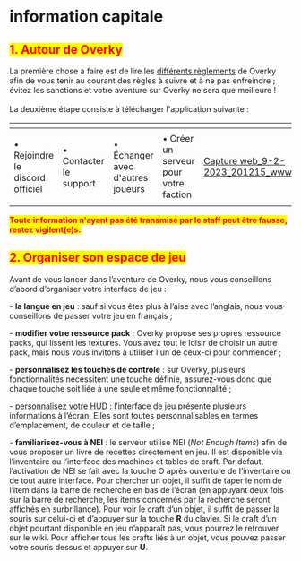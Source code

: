 # information capitale

## <mark style="color:red;">1. Autour de Overky</mark>

La première chose à faire est de lire les [différents règlements](broken-reference) de Overky afin de vous tenir au courant des règles à suivre et à ne pas enfreindre ; évitez les sanctions et votre aventure sur Overky ne sera que meilleure !\
\
La deuxième étape consiste à télécharger l'application suivante :&#x20;

<table data-card-size="large" data-view="cards"><thead><tr><th></th><th></th><th></th><th></th><th data-hidden data-card-cover data-type="files"></th><th data-hidden data-card-target data-type="content-ref"></th></tr></thead><tbody><tr><td><p></p><p>• Rejoindre le discord officiel</p></td><td>• Contacter le support</td><td>• Échanger avec d'autres joueurs</td><td>• Créer un serveur pour votre faction</td><td><a href="../../.gitbook/assets/Capture web_9-2-2023_201215_www.gitbook.com.jpeg">Capture web_9-2-2023_201215_www.gitbook.com.jpeg</a></td><td><a href="https://discord.com/">https://discord.com/</a></td></tr></tbody></table>

<mark style="color:red;">**Toute information n'ayant pas été transmise par le staff peut être fausse, restez vigilent(e)s.**</mark>

## <mark style="color:red;">2. Organiser son espace de jeu</mark>

Avant de vous lancer dans l’aventure de Overky, nous vous conseillons d’abord d’organiser votre interface de jeu :&#x20;

\- **la langue en jeu** : sauf si vous êtes plus à l’aise avec l’anglais, nous vous conseillons de passer votre jeu en français ;

\- **modifier votre ressource pack** : Overky propose ses propres ressource packs, qui lissent les textures. Vous avez tout le loisir de choisir un autre pack, mais nous vous invitons à utiliser l'un de ceux-ci pour commencer ;

\- **personnalisez les touches de contrôle** : sur Overky, plusieurs fonctionnalités nécessitent une touche définie, assurez-vous donc que chaque touche soit liée à une seule et même fonctionnalité ;

\- [personnalisez votre HUD](broken-reference) : l’interface de jeu présente plusieurs informations à l’écran. Elles sont toutes personnalisables en termes d’emplacement, de couleur et de taille ;

\- **familiarisez-vous à NEI** : le serveur utilise NEI (_Not Enough Items_) afin de vous proposer un livre de recettes directement en jeu. Il est disponible via l’inventaire ou l’interface des machines et tables de craft. Par défaut, l’activation de NEI se fait avec la touche O après ouverture de l’inventaire ou de tout autre interface. Pour chercher un objet, il suffit de taper le nom de l’item dans la barre de recherche en bas de l’écran (en appuyant deux fois sur la barre de recherche, les items concernés par la recherche seront affichés en surbrillance). Pour voir le craft d’un objet, il suffit de passer la souris sur celui-ci et d’appuyer sur la touche **R** du clavier. Si le craft d’un objet pourtant disponible en jeu n’apparaît pas, vous pourrez le retrouver sur le wiki. Pour afficher tous les crafts liés à un objet, vous pouvez passer votre souris dessus et appuyer sur **U**.
